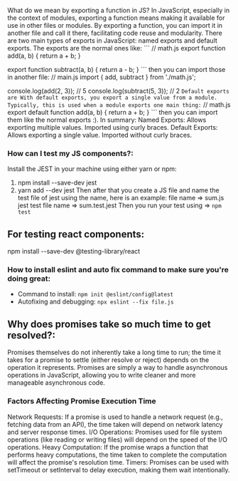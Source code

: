 What do we mean by exporting a function in JS?
In JavaScript, especially in the context of modules, exporting a function means making it available for use in other files or modules. By exporting a function, you can import it in another file and call it there, facilitating code reuse and modularity. There are two main types of exports in JavaScript: named exports and default exports. The exports are the normal ones like: ``` // math.js
export function add(a, b) {
    return a + b;
}

export function subtract(a, b) {
    return a - b;
} ``` then you can import those in another file: // main.js
import { add, subtract } from './math.js';

console.log(add(2, 3)); // 5
console.log(subtract(5, 3)); // 2 ```
Default exports are With default exports, you export a single value from a module. Typically, this is used when a module exports one main thing: ``` // math.js
export default function add(a, b) {
    return a + b;
} ``` then you can import them like the normal exports :).
In summary:
Named Exports: Allows exporting multiple values. Imported using curly braces.
Default Exports: Allows exporting a single value. Imported without curly braces.
### How can I test my JS components?:
Install the JEST in your machine using either yarn or npm:
1. npm install --save-dev jest
2. yarn add --dev jest
Then after that you create a JS file and name the test file of jest using the name, here is an example:
file name => sum.js
jest test file name => sum.test.jest
Then you run your test using => ``` npm test ```
## For testing react components: 
npm install --save-dev @testing-library/react
### How to install eslint and auto fix command to make sure you're doing great:
- Command to install: ``` npm init @eslint/config@latest ```
- Autofixing and debugging: ``` npx eslint --fix file.js ```
## Why does promises take so much time to get resolved?: 
Promises themselves do not inherently take a long time to run; the time it takes for a promise to settle (either resolve or reject) depends on the operation it represents. Promises are simply a way to handle asynchronous operations in JavaScript, allowing you to write cleaner and more manageable asynchronous code.

### Factors Affecting Promise Execution Time
Network Requests: If a promise is used to handle a network request (e.g., fetching data from an API), the time taken will depend on network latency and server response times.
I/O Operations: Promises used for file system operations (like reading or writing files) will depend on the speed of the I/O operations.
Heavy Computation: If the promise wraps a function that performs heavy computations, the time taken to complete the computation will affect the promise's resolution time.
Timers: Promises can be used with setTimeout or setInterval to delay execution, making them wait intentionally.
